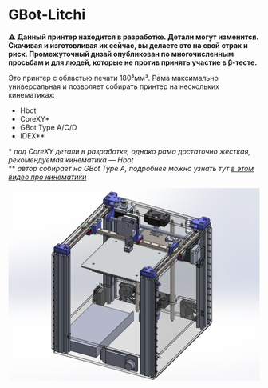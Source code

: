 # GBot-Litchi

**⚠ Данный принтер находится в разработке. Детали могут изменится. Скачивая и изготовливая их сейчас, вы делаете это на свой страх и риск. Промежуточный дизай опубликован по многочисленным просьбам и для людей, которые не против принять участие в β-тесте.**

Это принтер с областью печати 180³мм³. Рама максимально универсальная и позволяет собирать принтер на нескольких кинематиках:
  * Hbot
  * CoreXY\*
  * GBot Type A/C/D
  * IDEX\*\*

\* *под CoreXY детали в разработке, однако рама достаточно жесткая, рекомендуемая кинематика — Hbot*  
\** *автор собирает на GBot Type A, подробнее можно узнать тут [в этом видео про кинематики]*

![Внешний вид принтер](./pics/early-rough-design.png)


[//]: # (ссылки для красивого оформления)
 [в этом видео про кинематики]: https://youtu.be/pnqFbjBa5Ig
